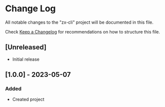 # Change Log

All notable changes to the "zx-cli" project will be documented in this file.

Check [Keep a Changelog](http://keepachangelog.com/) for recommendations on how to structure this file.

## [Unreleased]

- Initial release

## [1.0.0] - 2023-05-07

### Added

- Created project
